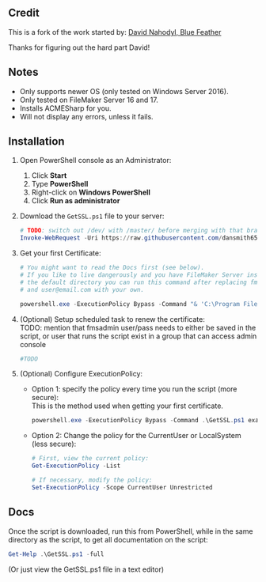 ## Credit

This is a fork of the work started by: [David Nahodyl, Blue Feather](http://bluefeathergroup.com/blog/how-to-use-lets-encrypt-ssl-certificates-with-filemaker-server/)  

Thanks for figuring out the hard part David!


## Notes

* Only supports newer OS (only tested on Windows Server 2016).
* Only tested on FileMaker Server 16 and 17.
* Installs ACMESharp for you.
* Will not display any errors, unless it fails.


## Installation

1. Open PowerShell console as an Administrator:
    1. Click **Start**
    2. Type **PowerShell**
    3. Right-click on **Windows PowerShell**
    4. Click **Run as administrator**

2. Download the `GetSSL.ps1` file to your server:

    ```powershell
	# TODO: switch out /dev/ with /master/ before merging with that branch
	Invoke-WebRequest -Uri https://raw.githubusercontent.com/dansmith65/FileMaker-LetsEncrypt/dev/GetSSL.ps1 -OutFile "C:\Program Files\FileMaker\FileMaker Server\Data\Scripts\GetSSL.ps1"
    ```

3. Get your first Certificate:

    ```powershell
	# You might want to read the Docs first (see below).
    # If you like to live dangerously and you have FileMaker Server installed in
    # the default directory you can run this command after replacing fms.example.com
    # and user@email.com with your own.
    
    powershell.exe -ExecutionPolicy Bypass -Command "& 'C:\Program Files\FileMaker\FileMaker Server\Data\Scripts\GetSSL.ps1' fms.example.com user@email.com"
    ```

4. (Optional) Setup scheduled task to renew the certificate:  
   TODO: mention that fmsadmin user/pass needs to either be saved in the script, or user that runs the script exist in a group that can access admin console

    ```powershell
    #TODO
    ```

5. (Optional) Configure ExecutionPolicy:  

    * Option 1: specify the policy every time you run the script (more secure):  
	  This is the method used when getting your first certificate.

        ```powershell
        powershell.exe -ExecutionPolicy Bypass -Command .\GetSSL.ps1 example.com user@email.com
    	```

    * Option 2: Change the policy for the CurrentUser or LocalSystem (less secure):

        ```powershell
        # First, view the current policy:
        Get-ExecutionPolicy -List
        
        # If necessary, modify the policy:
        Set-ExecutionPolicy -Scope CurrentUser Unrestricted
        ```


## Docs

Once the script is downloaded, run this from PowerShell, while in the same directory as the script, to get all documentation on the script:

```powershell
Get-Help .\GetSSL.ps1 -full
```

(Or just view the GetSSL.ps1 file in a text editor)
